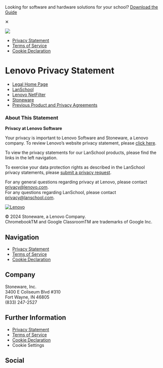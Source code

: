 Looking for software and hardware solutions for your school? [Download the Guide](https://lenovosoftware.com/k-12-buyers-guide/)

✕

[![](https://lenovosoftware.com/wp-content/themes/nmc_lenovosoftware/assets/lenovo-logo-new.svg)](https://lenovosoftware.com/)

* [Privacy Statement](https://lenovosoftware.com/legal)
* [Terms of Service](https://www3.lenovo.com/us/en/legal/)
* [Cookie Declaration](https://lenovosoftware.com/cookie-declaration)

Lenovo Privacy Statement
========================

* [Legal Home Page](https://lenovosoftware.com/legal)
* [LanSchool](https://lenovosoftware.com/legal/lanschool)
* [Lenovo NetFilter](https://lenovosoftware.com/legal/lenovo-netfilter)
* [Stoneware](https://lenovosoftware.com/legal/stoneware)
* [Previous Product and Privacy Agreements](https://lenovosoftware.com/previous-product-privacy-statements)

### About This Statement

**Privacy at Lenovo Software**

Your privacy is important to Lenovo Software and Stoneware, a Lenovo company. To review Lenovo’s website privacy statement, please [click here](http://www.lenovo.com/privacy).

To view the privacy statements for our LanSchool products, please find the links in the left navigation.

To exercise your data protection rights as described in the LanSchool privacy statements, please [submit a privacy request](https://privacyportal.onetrust.com/webform/3c884b5f-db83-4077-91c8-fbfdaaba21fe/bb433889-e41d-4702-9a15-903854dbc8be).

For any general questions regarding privacy at Lenovo, please contact [privacy@lenovo.com](mailto:privacy@lenovo.com).  
For any questions regarding LanSchool, please contact [privacy@lanschool.com](mailto:privacy@lanschool.com).

[![Lenovo](https://lenovosoftware.com/wp-content/themes/nmc_lenovosoftware/assets/lenovo-logo-new.svg)](https://www.lenovosoftware.com/)

© 2024 Stoneware, a Lenovo Company.  
ChromebookTM and Google ClassroomTM are trademarks of Google Inc.

Navigation
----------

* [Privacy Statement](https://lenovosoftware.com/legal)
* [Terms of Service](https://www3.lenovo.com/us/en/legal/)
* [Cookie Declaration](https://lenovosoftware.com/cookie-declaration)

Company
-------

Stoneware, Inc.  
3400 E Coliseum Blvd #310  
Fort Wayne, IN 46805  
(833) 247-2527

Further Information
-------------------

* [Privacy Statement](https://lenovosoftware.com/legal)
* [Terms of Service](https://www3.lenovo.com/us/en/legal/)
* [Cookie Declaration](https://lenovosoftware.com/cookie-declaration)
* Cookie Settings

Social
------

[](https://twitter.com//LenovoEducation)[](https://facebook.com//LenovoEducation)[](https://www.linkedin.com/company//showcase/lenovo-education/)[](https://www.youtube.com//LenovoEducation)